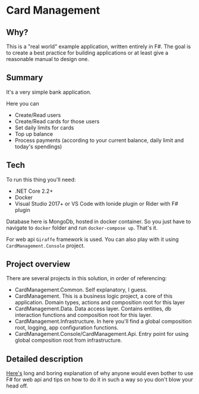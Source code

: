 # Card Management
## Why?
This is a "real world" example application, written entirely in F#.
The goal is to create a best practice for building applications or at least give a reasonable manual to design one.
## Summary
It's a very simple bank application.

Here you can
- Create/Read users
- Create/Read cards for those users
- Set daily limits for cards
- Top up balance
- Process payments (according to your current balance, daily limit and today's spendings)

## Tech
To run this thing you'll need:
- .NET Core 2.2+
- Docker
- Visual Studio 2017+ or VS Code with Ionide plugin or Rider with F# plugin

Database here is MongoDb, hosted in docker container.
So you just have to navigate to `docker` folder and run `docker-compose up`. That's it.

For web api `Giraffe` framework is used. You can also play with it using `CardManagement.Console` project.

## Project overview

There are several projects in this solution, in order of referencing:

- CardManagement.Common. Self explanatory, I guess.
- CardManagement. This is a business logic project, a core of this application. Domain types, actions and composition root for this layer
- CardManagement.Data. Data access layer. Contains entities, db interaction functions and composition root for this layer.
- CardManagement.Infrastructure. In here you'll find a global composition root, logging, app configuration functions.
- CardManagement.Console/CardManagement.Api. Entry point for using global composition root from infrastructure.

## Detailed description

[Here's](https://github.com/atsapura/CardManagement/blob/master/article/Fighting.Complexity.md) long and boring explanation of why anyone would even bother to use F# for web api and tips on how to do it in such a way so you don't blow your head off.
